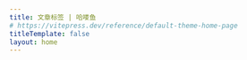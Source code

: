 ```yaml
---
title: 文章标签 | 哈喽鱼
# https://vitepress.dev/reference/default-theme-home-page
titleTemplate: false
layout: home
---
```


<HYTags />
